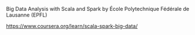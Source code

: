 Big Data Analysis with Scala and Spark by École Polytechnique Fédérale de Lausanne (EPFL)

https://www.coursera.org/learn/scala-spark-big-data/
